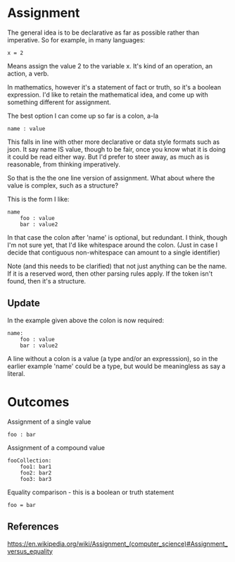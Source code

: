 Assignment
==========

The general idea is to be declarative as far as possible rather than imperative.
So for example, in many languages:

	x = 2

Means assign the value 2 to the variable x.
It's kind of an operation, an action, a verb.

In mathematics, however it's a statement of fact or truth, so it's a boolean expression.
I'd like to retain the mathematical idea, and come up with something different for assignment.

The best option I can come up so far is a colon, a-la

	name : value

This falls in line with other more declarative or data style formats such as json.
It say name IS value, though to be fair, once you know what it is doing it could be read either way.
But I'd prefer to steer away, as much as is reasonable, from thinking imperatively.

So that is the the one line version of assignment.
What about where the value is complex, such as a structure?

This is the form I like:

	name
		foo : value
		bar : value2

In that case the colon after 'name' is optional, but redundant.
I think, though I'm not sure yet, that I'd like whitespace around the colon.
	(Just in case I decide that contiguous non-whitespace can amount to a single identifier)

Note (and this needs to be clarified) that not just anything can be the name.
If it is a reserved word, then other parsing rules apply.
If the token isn't found, then it's a structure.


Update
------
In the example given above the colon is now required:

	name:
		foo : value
		bar : value2

A line without a colon is a value (a type and/or an expresssion), so in the earlier example 'name' could be a type, but would be meaningless as say a literal.



Outcomes
========

Assignment of a single value

	foo : bar

Assignment of a compound value

	fooCollection:
		foo1: bar1
		foo2: bar2
		foo3: bar3


Equality comparison - this is a boolean or truth statement

	foo = bar



References
----------
https://en.wikipedia.org/wiki/Assignment_(computer_science)#Assignment_versus_equality

